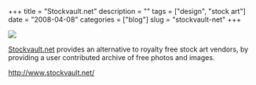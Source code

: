 +++
title = "Stockvault.net"
description = ""
tags = ["design", "stock art"]
date = "2008-04-08"
categories = ["blog"]
slug = "stockvault-net"
+++



  <div class="notebook-screenshot"><a href="http://www.stockvault.net/"><img id='bluga-thumbnail-1179' class='bluga-thumbnail large' src='http://media.konigi.com/bluga/
wt47fb767f228d9.jpg'/></a></div><p><a href="http://www.stockvault.net/">Stockvault.net</a> provides an alternative to royalty free stock art vendors, by providing a user contributed archive of free photos and images.</p>
    
  <a href="http://www.stockvault.net/">http://www.stockvault.net/</a>
